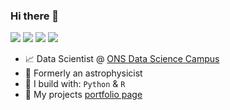 ### Hi there 👋

[<img src="https://img.shields.io/badge/linkedin-%230077B5.svg?&style=for-the-badge&logo=linkedin&logoColor=white" />](https://www.linkedin.com/in/timothy-s-green/) 
[<img src="https://img.shields.io/badge/github-%2312100E.svg?&style=for-the-badge&logo=github&logoColor=white" />](https://github.com/TSGreen) 
[<img src="https://img.shields.io/badge/twitter-%231DA1F2.svg?&style=for-the-badge&logo=twitter&logoColor=white" />](https://twitter.com/TGreenBookWorm) 
[<img src ="https://img.shields.io/badge/Personal-Webpage-red.svg?&style=for-the-badge&logo=&logoColor=white%22">](https://tsgreen.github.io/) 
- :chart_with_upwards_trend: Data Scientist @ [ONS Data Science Campus](https://datasciencecampus.ons.gov.uk/) 
- 🌌 Formerly an astrophysicist 
- 🧰 I build with: `Python` & `R`
- 💼 My projects [portfolio page](https://tsgreen.github.io/)

<!--
**TSGreen/TSGreen** is a ✨ _special_ ✨ repository because its `README.md` (this file) appears on your GitHub profile.

Here are some ideas to get you started:

- 🔭 I’m currently working on ...
- 🌱 I’m currently learning ...
- 👯 I’m looking to collaborate on ...
- 🤔 I’m looking for help with ...
- 💬 Ask me about ...
- 📫 How to reach me: ...
- 😄 Pronouns: ...
- ⚡ Fun fact: ...
-->
